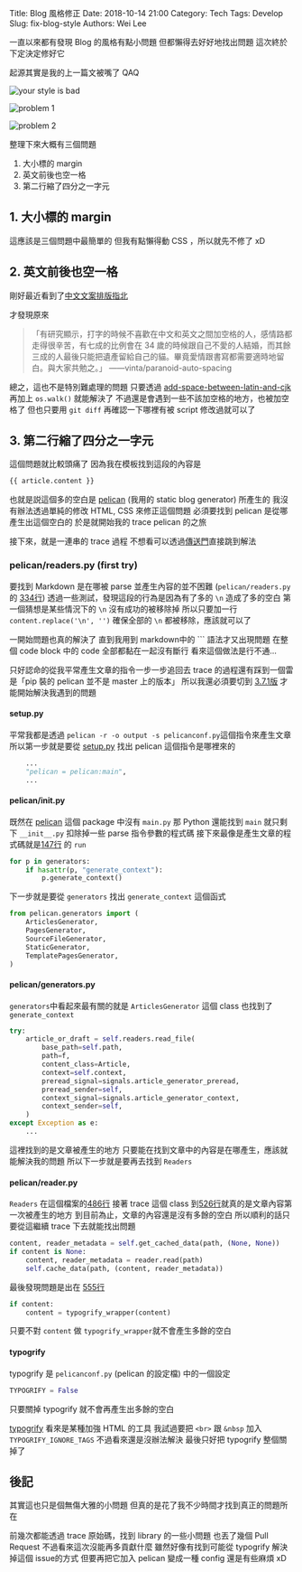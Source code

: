 Title: Blog 風格修正
Date: 2018-10-14 21:00
Category: Tech
Tags: Develop
Slug: fix-blog-style
Authors: Wei Lee

一直以來都有發現 Blog 的風格有點小問題
但都懶得去好好地找出問題
這次終於下定決定修好它

<!--more-->

起源其實是我的上一篇文被嘴了 QAQ

![your style is bad](/images/posts-image/2018-10-14-fix-blog-style/15385701963828.jpg)

![problem 1](/images/posts-image/2018-10-14-fix-blog-style/15385699268490.jpg)

![problem 2](/images/posts-image/2018-10-14-fix-blog-style/15385700601798.jpg)

整理下來大概有三個問題

1. 大小標的 margin
2. 英文前後也空一格
3. 第二行縮了四分之一字元

## 1. 大小標的 margin

這應該是三個問題中最簡單的
但我有點懶得動 CSS ，所以就先不修了 xD

## 2. 英文前後也空一格

剛好最近看到了[中文文案排版指北](https://github.com/sparanoid/chinese-copywriting-guidelines#中文文案排版指北)

才發現原來

> 「有研究顯示，打字的時候不喜歡在中文和英文之間加空格的人，感情路都走得很辛苦，有七成的比例會在 34 歲的時候跟自己不愛的人結婚，而其餘三成的人最後只能把遺產留給自己的貓。畢竟愛情跟書寫都需要適時地留白。與大家共勉之。」
> ——vinta/paranoid-auto-spacing

總之，這也不是特別難處理的問題
只要透過 [add-space-between-latin-and-cjk](https://github.com/hjiang/scripts/blob/master/add-space-between-latin-and-cjk) 再加上 `os.walk()` 就能解決了
不過還是會遇到一些不該加空格的地方，也被加空格了
但也只要用 `git diff` 再確認一下哪裡有被 script 修改過就可以了

## 3. 第二行縮了四分之一字元

這個問題就比較頭痛了
因為我在模板找到這段的內容是

```html
{{ article.content }}
```

也就是説這個多的空白是 [pelican](https://github.com/getpelican/pelican) (我用的 static blog generator) 所產生的
我沒有辦法透過單純的修改 HTML, CSS 來修正這個問題
必須要找到 pelican 是從哪產生出這個空白的
於是就開始我的 trace pelican 的之旅

接下來，就是一連串的 trace 過程
不想看可以透過[傳送門](#transport)直接跳到解法

### pelican/readers.py (first try)

要找到 Markdown 是在哪被 parse 並產生內容的並不困難
(`pelican/readers.py` 的 [334行](https://github.com/getpelican/pelican/blob/ee24ad1821774db2bfb199100eced17270a961d3/pelican/readers.py#L334))
透過一些測試，發現這段的行為是因為有了多的 `\n` 造成了多的空白
第一個猜想是某些情況下的 `\n` 沒有成功的被移除掉
所以只要加一行 `content.replace('\n', '')` 確保全部的 `\n` 都被移除，應該就可以了

一開始問題也真的解決了
直到我用到 markdown中的 \`\`\` 語法才又出現問題
在整個 code block 中的 code 全部都黏在一起沒有斷行
看來這個做法是行不通...

只好認命的從我平常產生文章的指令一步一步追回去
trace 的過程還有踩到一個雷是「pip 裝的 pelican 並不是 master 上的版本」
所以我還必須要切到 [3.7.1版](https://github.com/getpelican/pelican/tree/3.7.1) 才能開始解決我遇到的問題

#### setup.py

平常我都是透過 `pelican -r -o output -s pelicanconf.py`這個指令來產生文章
所以第一步就是要從 [setup.py](https://github.com/getpelican/pelican/blob/master/setup.py#L15) 找出 pelican 這個指令是哪裡來的

<!-- blacken-docs:off -->
```python
    ...
    "pelican = pelican:main",
    ...
```
<!-- blacken-docs:on -->

#### pelican/__init__.py

既然在 [pelican](https://github.com/getpelican/pelican/tree/3.7.1/pelican) 這個 package 中沒有 `main.py`
那 Python 還能找到 `main` 就只剩下 `__init__.py`
扣除掉一些 parse 指令參數的程式碼
接下來最像是產生文章的程式碼就是[147行](https://github.com/getpelican/pelican/blob/master/pelican/__init__.py#L147) 的 `run`

```python
for p in generators:
    if hasattr(p, "generate_context"):
        p.generate_context()
```

下一步就是要從 `generators` 找出 `generate_context` 這個函式

```python
from pelican.generators import (
    ArticlesGenerator,
    PagesGenerator,
    SourceFileGenerator,
    StaticGenerator,
    TemplatePagesGenerator,
)
```

#### pelican/generators.py

`generators`中看起來最有關的就是 `ArticlesGenerator`
這個 class 也找到了 `generate_context`

```python
try:
    article_or_draft = self.readers.read_file(
        base_path=self.path,
        path=f,
        content_class=Article,
        context=self.context,
        preread_signal=signals.article_generator_preread,
        preread_sender=self,
        context_signal=signals.article_generator_context,
        context_sender=self,
    )
except Exception as e:
    ...
```

這裡找到的是文章被產生的地方
只要能在找到文章中的內容是在哪產生，應該就能解決我的問題
所以下一步就是要再去找到 `Readers`

#### pelican/reader.py

`Readers` 在這個檔案的[486行](https://github.com/getpelican/pelican/blob/3.7.1/pelican/readers.py#L486)
接著 trace 這個 class 到[526行](https://github.com/getpelican/pelican/blob/3.7.1/pelican/readers.py#L526)就真的是文章內容第一次被產生的地方
到目前為止，文章的內容還是沒有多餘的空白
所以順利的話只要從這繼續 trace 下去就能找出問題

```python
content, reader_metadata = self.get_cached_data(path, (None, None))
if content is None:
    content, reader_metadata = reader.read(path)
    self.cache_data(path, (content, reader_metadata))
```

最後發現問題是出在 [555行](https://github.com/getpelican/pelican/blob/3.7.1/pelican/readers.py#L555)

```python
if content:
    content = typogrify_wrapper(content)
```

只要不對 `content` 做 `typogrify_wrapper`就不會產生多餘的空白

<a id='transport'></a>

#### typogrify

typogrify 是 `pelicanconf.py` (pelican 的設定檔) 中的一個設定

```python
TYPOGRIFY = False
```

只要關掉 typogrify 就不會再產生出多餘的空白

[typogrify](https://github.com/mintchaos/typogrify) 看來是某種加強 HTML 的工具
我試過要把 `<br>` 跟 `&nbsp` 加入 `TYPOGRIFY_IGNORE_TAGS`
不過看來還是沒辦法解決
最後只好把 typogrify 整個關掉了

## 後記

其實這也只是個無傷大雅的小問題
但真的是花了我不少時間才找到真正的問題所在

前幾次都能透過 trace 原始碼，找到 library 的一些小問題
也丟了幾個 Pull Request
不過看來這次沒能再多貢獻什麼
雖然好像有找到可能從 typogrify 解決掉這個 issue的方式
但要再把它加入 pelican 變成一種 config 還是有些麻煩 xD
